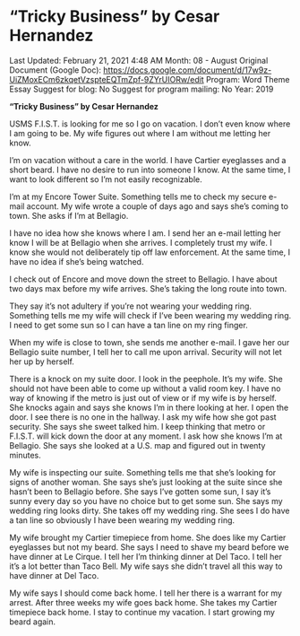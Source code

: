 # “Tricky Business” by Cesar Hernandez

Last Updated: February 21, 2021 4:48 AM
Month: 08 - August
Original Document (Google Doc): https://docs.google.com/document/d/17w9z-UiZMoxECm6zkqetVzspteEQTmZpf-9ZYrUIORw/edit
Program: Word Theme Essay
Suggest for blog: No
Suggest for program mailing: No
Year: 2019

**“Tricky Business” by Cesar Hernandez**

USMS F.I.S.T. is looking for me so I go on vacation. I don’t even know where I am going to be. My wife figures out where I am without me letting her know.

I’m on vacation without a care in the world. I have Cartier eyeglasses and a short beard. I have no desire to run into someone I know. At the same time, I want to look different so I’m not easily recognizable.

I’m at my Encore Tower Suite. Something tells me to check my secure e-mail account. My wife wrote a couple of days ago and says she’s coming to town. She asks if I’m at Bellagio.

I have no idea how she knows where I am. I send her an e-mail letting her know I will be at Bellagio when she arrives. I completely trust my wife. I know she would not deliberately tip off law enforcement. At the same time, I have no idea if she’s being watched.

I check out of Encore and move down the street to Bellagio. I have about two days max before my wife arrives. She’s taking the long route into town.

They say it’s not adultery if you’re not wearing your wedding ring. Something tells me my wife will check if I’ve been wearing my wedding ring. I need to get some sun so I can have a tan line on my ring finger.

When my wife is close to town, she sends me another e-mail. I gave her our Bellagio suite number, I tell her to call me upon arrival. Security will not let her up by herself.

There is a knock on my suite door. I look in the peephole. It’s my wife. She should not have been able to come up without a valid room key. I have no way of knowing if the metro is just out of view or if my wife is by herself. She knocks again and says she knows I’m in there looking at her. I open the door. I see there is no one in the hallway. I ask my wife how she got past security. She says she sweet talked him. I keep thinking that metro or F.I.S.T. will kick down the door at any moment. I ask how she knows I’m at Bellagio. She says she looked at a U.S. map and figured out in twenty minutes.

My wife is inspecting our suite. Something tells me that she’s looking for signs of another woman. She says she’s just looking at the suite since she hasn’t been to Bellagio before. She says I’ve gotten some sun, I say it’s sunny every day so you have no choice but to get some sun. She says my wedding ring looks dirty. She takes off my wedding ring. She sees I do have a tan line so obviously I have been wearing my wedding ring.

My wife brought my Cartier timepiece from home. She does like my Cartier eyeglasses but not my beard. She says I need to shave my beard before we have dinner at Le Cirque. I tell her I’m thinking dinner at Del Taco. I tell her it’s a lot better than Taco Bell. My wife says she didn’t travel all this way to have dinner at Del Taco.

My wife says I should come back home. I tell her there is a warrant for my arrest. After three weeks my wife goes back home. She takes my Cartier timepiece back home. I stay to continue my vacation. I start growing my beard again.